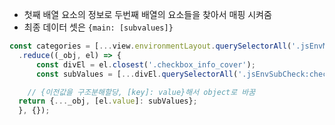 - 첫째 배열 요소의 정보로 두번째 배열의 요소들을 찾아서 매핑 시켜줌
- 최종 데이터 셋은 ```{main: [subvalues]}```
```javascript
const categories = [...view.environmentLayout.querySelectorAll('.jsEnvMainCheck:checked')]
  .reduce((_obj, el) => {
      const divEl = el.closest('.checkbox_info_cover');
      const subValues = [...divEl.querySelectorAll('.jsEnvSubCheck:checked')].map(sub => sub.value);

	// {이전값을 구조분해할당, [key]: value}해서 object로 바꿈
  return {..._obj, [el.value]: subValues};
  }, {});
```